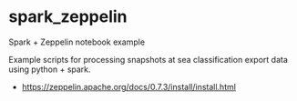 # spark_zeppelin
Spark + Zeppelin notebook example

Example scripts for processing snapshots at sea classification export data using python + spark.

+ https://zeppelin.apache.org/docs/0.7.3/install/install.html
